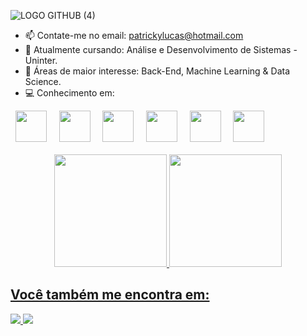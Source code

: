 
![LOGO GITHUB (4)](https://github.com/PatrickyLucas/PatrickyLucas/assets/115121866/550b4e1d-aa9e-44f2-bb9c-d1c7752effee)



- 📫 Contate-me no email: patrickylucas@hotmail.com 
- 🌱 Atualmente cursando: Análise e Desenvolvimento de Sistemas - Uninter.
- 👀 Áreas de maior interesse: Back-End, Machine Learning & Data Science.
- 💻 Conhecimento em:
<div display="inline">
  &nbsp;&nbsp;<img width="50" height="50" src="https://cdn.jsdelivr.net/gh/devicons/devicon/icons/python/python-original-wordmark.svg" />&nbsp;&nbsp;
  &nbsp;&nbsp;<img width="50" height="50" src="https://cdn.jsdelivr.net/gh/devicons/devicon/icons/java/java-original-wordmark.svg" />&nbsp;&nbsp;
  &nbsp;&nbsp;<img width="50" height="50" src="https://cdn.jsdelivr.net/gh/devicons/devicon/icons/jupyter/jupyter-original-wordmark.svg" />&nbsp;&nbsp;
  &nbsp;&nbsp;<img width="50" height="50" src="https://cdn.jsdelivr.net/gh/devicons/devicon/icons/html5/html5-plain-wordmark.svg" />&nbsp;&nbsp;
  &nbsp;&nbsp;<img width="50" height="50" src="https://cdn.jsdelivr.net/gh/devicons/devicon/icons/css3/css3-plain-wordmark.svg" />&nbsp;&nbsp;
  &nbsp;&nbsp;<img width="50" height="50" src="https://cdn.jsdelivr.net/gh/devicons/devicon/icons/javascript/javascript-original.svg" />&nbsp;&nbsp;
</div>
<br>
<div align="center">
  <a href="https://github.com/PatrickyLucas">
  <img height="180em" src="https://github-readme-stats.vercel.app/api?username=PatrickyLucas&show_icons=true&theme=transparent&include_all_commits=true&count_private=true"/>
  <img height="180em" src="https://github-readme-stats.vercel.app/api/top-langs/?username=PatrickyLucas&layout=compact&langs_count=7&theme=transparent"/>
</div>

## Você também me encontra em:
<a href="https://www.linkedin.com/in/patrickylucas/">
  <img src="https://img.shields.io/badge/linkedin-%230077B5.svg?style=for-the-badge&logo=linkedin&logoColor=white">
</a>
<!--
<a href="#">
  <img src="https://img.shields.io/badge/vercel-%23000000.svg?style=for-the-badge&logo=vercel&logoColor=white">
</a>
-->
<a href="https://www.instagram.com/patrickylucas/">
  <img src="https://img.shields.io/badge/Instagram-%23E4405F.svg?style=for-the-badge&logo=Instagram&logoColor=white">
</a>
